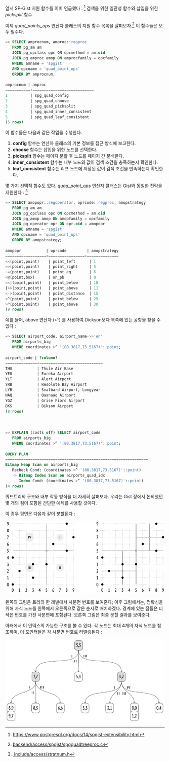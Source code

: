 
앞서 SP-Gist 지원 함수를 이미 언급했다 : [^1] 검색을 위한 일관성 함수와 삽입을 위한 *picksplit* 함수

이제 *quad_points_ops* 연산자 클래스의 지원 함수 목록을 살펴보자.[^2] 이 함수들은 모두 필수다.

```sql
=> SELECT amprocnum, amproc::regproc
   FROM pg_am am
   JOIN pg_opclass opc ON opcmethod = am.oid
   JOIN pg_amproc amop ON amprocfamily = opcfamily
   WHERE amname = 'spgist'
   AND opcname = 'quad_point_ops'
   ORDER BY amprocnum;

amprocnum | amproc
−−−−−−−−−−−+−−−−−−−−−−−−−−−−−−−−−−−−−−−
1          | spg_quad_config
2          | spg_quad_choose
3          | spg_quad_picksplit
4          | spg_quad_inner_consistent
5          | spg_quad_leaf_consistent
(5 rows)
```

이 함수들은 다음과 같은 작업을 수행한다.

1. **config** 함수는 연산자 클래스의 기본 정보를 접근 방식에 보고한다.
2. **choose** 함수는 삽입을 위한 노드를 선택한다.
3. **picksplit** 함수는 페이지 분할 후 노드를 페이지 간 분배한다.
4. **inner_consistent** 함수는  내부 노드의 값이 검색 조건을 충족하는지 확인한다.
5. **leaf_consistent** 함수는 리프 노드에 저장된 값이 검색 조건을 만족하는지 확인한다.


몇 가지 선택적 함수도 있다.
*quad_point_ops* 연산자 클래스는 Gist와 동일한 전략을 지원한다 : [^3]

```sql
=> SELECT amopopr::regoperator, oprcode::regproc, amopstrategy
   FROM pg_am am
   JOIN pg_opclass opc ON opcmethod = am.oid
   JOIN pg_amop amop ON amopfamily = opcfamily
   JOIN pg_operator opr ON opr.oid = amopopr
   WHERE amname = 'spgist'
   AND opcname = 'quad_point_ops'
   ORDER BY amopstrategy;

amopopr           | oprcode         | amopstrategy
−−−−−−−−−−−−−−−−−−+−−−−−−−−−−−−−−−−+−−−−−−−−−−−−−−
<<(point,point)    | point_left      | 1
>>(point,point)    | point_right     | 5
~=(point,point)    | point_eq        | 6
<@(point,box)      | on_pb           | 8
<<|(point,point)   | point_below     | 10
|>>(point,point)   | point_above     | 11
<->(point,point)   | point_distance  | 15
<^(point,point)    | point_below     | 29
>^(point,point)    | point_above     | 30
(9 rows)
```

예를 들어, above 연산자 (`>^`) 를 사용하여 Dickson보다 북쪽에 있는 공항을 찾을 수 있다 :

```sql
=> SELECT airport_code, airport_name->>'en'
   FROM airports_big
   WHERE coordinates >^ '(80.3817,73.5167)'::point;

airport_code | ?column?
−−−−−−−−−−−−−−+−−−−−−−−−−−−−−−−−−−−−−−−−−−−
THU           | Thule Air Base
YEU           | Eureka Airport
YLT           | Alert Airport
YRB           | Resolute Bay Airport
LYR           | Svalbard Airport, Longyear
NAQ           | Qaanaaq Airport
YGZ           | Grise Fiord Airport
DKS           | Dikson Airport
(8 rows)



=> EXPLAIN (costs off) SELECT airport_code
   FROM airports_big
   WHERE coordinates >^ '(80.3817,73.5167)'::point;

QUERY PLAN
−−−−−−−−−−−−−−−−−−−−−−−−−−−−−−−−−−−−−−−−−−−−−−−−−−−−−−−−−−−−−−−
Bitmap Heap Scan on airports_big
   Recheck Cond: (coordinates >^ '(80.3817,73.5167)'::point)
   -> Bitmap Index Scan on airports_quad_idx
      Index Cond: (coordinates >^ '(80.3817,73.5167)'::point)
(4 rows)
```

쿼드트리의 구조와 내부 작동 방식을 더 자세히 살펴보자. 우리는 Gist 장에서 논의했던 몇 개의 점이 포함된 간단한 예제를 사용할 것이다.

이 경우 평면은 다음과 같이 분할된다 :

![](_static/CleanShot%20-000113.png)

왼쪽의 그림은 트리의 한 레벨에서 사분면 번호를 보여준다;
이후 그림에서는, 명확성을 위해 자식 노드를 왼쪽에서 오른쪽으로 같은 순서로 배치하겠다. 경계에 있는 점들은 더 작은 번호를 가진 사분면에 포함된다. 오른쪽 그림은 최종 분할 결과를 보여준다.

아래에서 이 인덱스의 가능한 구조를 볼 수 있다. 각 노드는 최대 4개의 자식 노드를 참조하며, 이 포인터들은 각 사분면 번호로 라벨링된다 : 

![](_static/CleanShot%20-000114.png)


[^1]:https://www.postgresql.org/docs/14/spgist-extensibility.html
[^2]:[backend/access/spgist/spgquadtreeproc.c](https://git.postgresql.org/gitweb/?p=postgresql.git;a=blob;f=src/backend/access/spgist/spgquadtreeproc.c;hb=REL_14_STABLE)
[^3]:[ include/access/stratnum.h](https://git.postgresql.org/gitweb/?p=postgresql.git;a=blob;f=src/include/access/stratnum.h;hb=REL_14_STABLE)